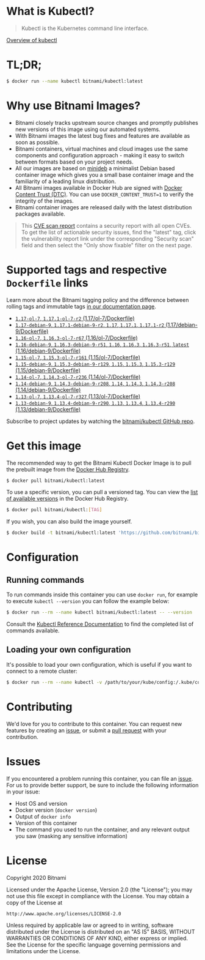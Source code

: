
# What is Kubectl?

> Kubectl is the Kubernetes command line interface.

[Overview of kubectl](https://kubernetes.io/docs/reference/kubectl/overview/)

# TL;DR;

```bash
$ docker run --name kubectl bitnami/kubectl:latest
```

# Why use Bitnami Images?

* Bitnami closely tracks upstream source changes and promptly publishes new versions of this image using our automated systems.
* With Bitnami images the latest bug fixes and features are available as soon as possible.
* Bitnami containers, virtual machines and cloud images use the same components and configuration approach - making it easy to switch between formats based on your project needs.
* All our images are based on [minideb](https://github.com/bitnami/minideb) a minimalist Debian based container image which gives you a small base container image and the familiarity of a leading linux distribution.
* All Bitnami images available in Docker Hub are signed with [Docker Content Trust (DTC)](https://docs.docker.com/engine/security/trust/content_trust/). You can use `DOCKER_CONTENT_TRUST=1` to verify the integrity of the images.
* Bitnami container images are released daily with the latest distribution packages available.


> This [CVE scan report](https://quay.io/repository/bitnami/kubectl?tab=tags) contains a security report with all open CVEs. To get the list of actionable security issues, find the "latest" tag, click the vulnerability report link under the corresponding "Security scan" field and then select the "Only show fixable" filter on the next page.

# Supported tags and respective `Dockerfile` links

Learn more about the Bitnami tagging policy and the difference between rolling tags and immutable tags [in our documentation page](https://docs.bitnami.com/containers/how-to/understand-rolling-tags-containers/).


* [`1.17-ol-7`, `1.17.1-ol-7-r2` (1.17/ol-7/Dockerfile)](https://github.com/bitnami/bitnami-docker-kubectl/blob/1.17.1-ol-7-r2/1.17/ol-7/Dockerfile)
* [`1.17-debian-9`, `1.17.1-debian-9-r2`, `1.17`, `1.17.1`, `1.17.1-r2` (1.17/debian-9/Dockerfile)](https://github.com/bitnami/bitnami-docker-kubectl/blob/1.17.1-debian-9-r2/1.17/debian-9/Dockerfile)
* [`1.16-ol-7`, `1.16.3-ol-7-r67` (1.16/ol-7/Dockerfile)](https://github.com/bitnami/bitnami-docker-kubectl/blob/1.16.3-ol-7-r67/1.16/ol-7/Dockerfile)
* [`1.16-debian-9`, `1.16.3-debian-9-r51`, `1.16`, `1.16.3`, `1.16.3-r51`, `latest` (1.16/debian-9/Dockerfile)](https://github.com/bitnami/bitnami-docker-kubectl/blob/1.16.3-debian-9-r51/1.16/debian-9/Dockerfile)
* [`1.15-ol-7`, `1.15.3-ol-7-r161` (1.15/ol-7/Dockerfile)](https://github.com/bitnami/bitnami-docker-kubectl/blob/1.15.3-ol-7-r161/1.15/ol-7/Dockerfile)
* [`1.15-debian-9`, `1.15.3-debian-9-r129`, `1.15`, `1.15.3`, `1.15.3-r129` (1.15/debian-9/Dockerfile)](https://github.com/bitnami/bitnami-docker-kubectl/blob/1.15.3-debian-9-r129/1.15/debian-9/Dockerfile)
* [`1.14-ol-7`, `1.14.3-ol-7-r236` (1.14/ol-7/Dockerfile)](https://github.com/bitnami/bitnami-docker-kubectl/blob/1.14.3-ol-7-r236/1.14/ol-7/Dockerfile)
* [`1.14-debian-9`, `1.14.3-debian-9-r208`, `1.14`, `1.14.3`, `1.14.3-r208` (1.14/debian-9/Dockerfile)](https://github.com/bitnami/bitnami-docker-kubectl/blob/1.14.3-debian-9-r208/1.14/debian-9/Dockerfile)
* [`1.13-ol-7`, `1.13.4-ol-7-r327` (1.13/ol-7/Dockerfile)](https://github.com/bitnami/bitnami-docker-kubectl/blob/1.13.4-ol-7-r327/1.13/ol-7/Dockerfile)
* [`1.13-debian-9`, `1.13.4-debian-9-r290`, `1.13`, `1.13.4`, `1.13.4-r290` (1.13/debian-9/Dockerfile)](https://github.com/bitnami/bitnami-docker-kubectl/blob/1.13.4-debian-9-r290/1.13/debian-9/Dockerfile)

Subscribe to project updates by watching the [bitnami/kubectl GitHub repo](https://github.com/bitnami/bitnami-docker-kubectl).

# Get this image

The recommended way to get the Bitnami Kubectl Docker Image is to pull the prebuilt image from the [Docker Hub Registry](https://hub.docker.com/r/bitnami/kubectl).

```bash
$ docker pull bitnami/kubectl:latest
```

To use a specific version, you can pull a versioned tag. You can view the [list of available versions](https://hub.docker.com/r/bitnami/kubectl/tags/) in the Docker Hub Registry.

```bash
$ docker pull bitnami/kubectl:[TAG]
```

If you wish, you can also build the image yourself.

```bash
$ docker build -t bitnami/kubectl:latest 'https://github.com/bitnami/bitnami-docker-kubectl.git#master:1.16/debian-9'
```

# Configuration

## Running commands

To run commands inside this container you can use `docker run`, for example to execute `kubectl --version` you can follow the example below:

```bash
$ docker run --rm --name kubectl bitnami/kubectl:latest -- --version
```

Consult the [Kubectl Reference Documentation](https://kubernetes.io/docs/reference/generated/kubectl/kubectl-commands) to find the completed list of commands available.

## Loading your own configuration

It's possible to load your own configuration, which is useful if you want to connect to a remote cluster:

```bash
$ docker run --rm --name kubectl -v /path/to/your/kube/config:/.kube/config bitnami/kubectl:latest
```

# Contributing

We'd love for you to contribute to this container. You can request new features by creating an [issue](https://github.com/bitnami/bitnami-docker-kubectl/issues), or submit a [pull request](https://github.com/bitnami/bitnami-docker-kubectl/pulls) with your contribution.

# Issues

If you encountered a problem running this container, you can file an [issue](https://github.com/bitnami/bitnami-docker-kubectl/issues). For us to provide better support, be sure to include the following information in your issue:

- Host OS and version
- Docker version (`docker version`)
- Output of `docker info`
- Version of this container
- The command you used to run the container, and any relevant output you saw (masking any sensitive information)

# License

Copyright 2020 Bitnami

Licensed under the Apache License, Version 2.0 (the "License");
you may not use this file except in compliance with the License.
You may obtain a copy of the License at

    http://www.apache.org/licenses/LICENSE-2.0

Unless required by applicable law or agreed to in writing, software
distributed under the License is distributed on an "AS IS" BASIS,
WITHOUT WARRANTIES OR CONDITIONS OF ANY KIND, either express or implied.
See the License for the specific language governing permissions and
limitations under the License.
